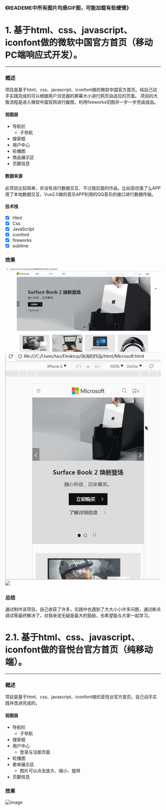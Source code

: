### 《READEME中所有图片均是GIF图，可能加载有些缓慢》

# 1. 基于html、css、javascript、iconfont做的微软中国官方首页（移动PC端响应式开发）。

--------
### 概述
项目是基于html、css、javascript、iconfont做的微软中国官方首页。纯自己动手实践完成的可以根据用户浏览器的屏幕大小进行网页自适应的页面。
项目的大致流程是进入微软中国官网进行截图，利用fireworks切图并一步一步完成成品。
#### 视图层
> 
* 导航栏
	* 子导航
* 搜索框
* 用户中心
* 轮播图
* 商品展示区
* 页脚信息

#### 数据来源
此项目比较简单，并没有进行数据交互，不过我后面的作品，比如高仿饿了么APP用了本地数据交互，Vue2.0做的音乐APP利用的QQ音乐的接口进行数据传输。

#### 技术栈
> 
* [x] Html
* [x] Css
* [x] JavaScript
* [x] iconfont
* [x] fireworks
* [x] sublime

### 效果
![](https://github.com/mirolwu/My-work/blob/master/img/mirolwu1-1.gif)
![](https://github.com/mirolwu/My-work/blob/master/img/mirolwu1-2.gif)
![](https://github.com/mirolwu/My-work/blob/master/img/mirolwu1-3.gif)

### 总结
通过制作该项目，自己收获了许多，实践中也遇到了大大小小许多问题，通过断点调试等最终解决了，对我来说无疑是最大的鼓励，也希望能与大家一起学习。







# 2.1. 基于html、css、javascript、iconfont做的音悦台官方首页（纯移动端）。

--------
### 概述
项目是基于html、css、javascript、iconfont做的音悦台官方首页。自己动手实践并改进完成的。
#### 视图层
> 
* 导航栏
	* 子导航
* 搜索框
* 用户中心
	* 登录与注册页面
* 轮播图
* 歌单展示区
	* 图片可以点击放大、缩小、旋转
* 页脚信息

### 效果
![image](https://github.com/mirolwu/My-work/blob/master/img/mirolwu2.gif)
